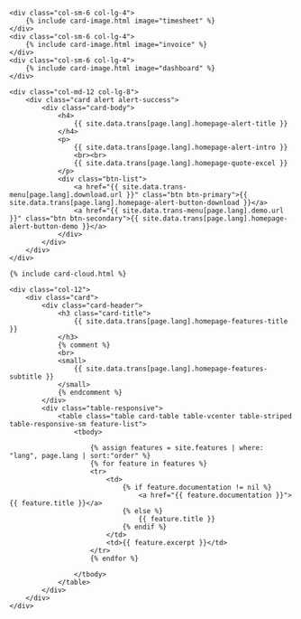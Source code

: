 
    <div class="col-sm-6 col-lg-4">
        {% include card-image.html image="timesheet" %}
    </div>
    <div class="col-sm-6 col-lg-4">
        {% include card-image.html image="invoice" %}
    </div>
    <div class="col-sm-6 col-lg-4">
        {% include card-image.html image="dashboard" %}
    </div>

    <div class="col-md-12 col-lg-8">
        <div class="card alert alert-success">
            <div class="card-body">
                <h4>
                    {{ site.data.trans[page.lang].homepage-alert-title }}
                </h4>
                <p>
                    {{ site.data.trans[page.lang].homepage-alert-intro }}
                    <br><br>
                    {{ site.data.trans[page.lang].homepage-quote-excel }}
                </p>
                <div class="btn-list">
                    <a href="{{ site.data.trans-menu[page.lang].download.url }}" class="btn btn-primary">{{ site.data.trans[page.lang].homepage-alert-button-download }}</a>
                    <a href="{{ site.data.trans-menu[page.lang].demo.url }}" class="btn btn-secondary">{{ site.data.trans[page.lang].homepage-alert-button-demo }}</a>
                </div>
            </div>
        </div>
    </div>

    {% include card-cloud.html %}

    <div class="col-12">
        <div class="card">
            <div class="card-header">
                <h3 class="card-title">
                    {{ site.data.trans[page.lang].homepage-features-title }}
                </h3>
                {% comment %}
                <br>
                <small>
                    {{ site.data.trans[page.lang].homepage-features-subtitle }}
                </small>
                {% endcomment %}
            </div>
            <div class="table-responsive">
                <table class="table card-table table-vcenter table-striped table-responsive-sm feature-list">
                    <tbody>

                        {% assign features = site.features | where: "lang", page.lang | sort:"order" %} 
                        {% for feature in features %}
                        <tr>
                            <td>
                                {% if feature.documentation != nil %}
                                    <a href="{{ feature.documentation }}">{{ feature.title }}</a>
                                {% else %}
                                    {{ feature.title }}
                                {% endif %}
                            </td>
                            <td>{{ feature.excerpt }}</td>
                        </tr>
                        {% endfor %}

                    </tbody>
                </table>
            </div>
        </div>
    </div>
